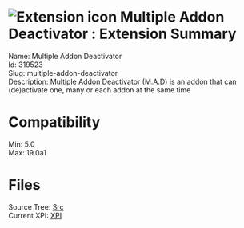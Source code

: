 # ![Extension icon](https://addons.thunderbird.net/user-media/addon_icons/319/319523-64.png?modified=1371570901) Multiple Addon Deactivator : Extension Summary

Name: Multiple Addon Deactivator  
Id: 319523  
Slug: multiple-addon-deactivator  
Description: Multiple Addon Deactivator (M.A.D) is an addon that can (de)activate one, many or each addon at the same time
  

# Compatibility
Min: 5.0  
Max: 19.0a1  

# Files

Source Tree: [Src](C:/Dev/Thunderbird/ThunderKdB/xall/xOther/319523-multiple-addon-deactivator/src)  
Current XPI: [XPI](C:/Dev/Thunderbird/ThunderKdB/xall/xOther/319523-multiple-addon-deactivator/xpi)  



